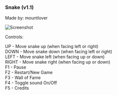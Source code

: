 ### Snake (v1.1)
Made by: mountlover 

![Screenshot](https://i.imgur.com/3nXAFC8.png)

Controls: 

UP	- Move snake up (when facing left or right)  
DOWN	- Move snake down (when facing left or right)  
LEFT	- Move snake left (when facing up or down)  
RIGHT	- Move snake right (when facing up or down)  
F1	- Pause  
F2	- Restart/New Game  
F3	- Wall of Fame  
F4	- Toggle sound On/Off  
F5 	- Credits 
